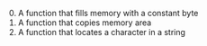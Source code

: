 0. A function that fills memory with a constant byte
1. A function that copies memory area
2. A function that locates a character in a string
